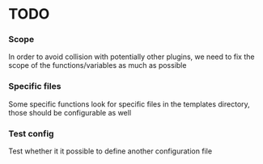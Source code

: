 # TODO

### Scope

In order to avoid collision with potentially other plugins, we need to fix the scope of the functions/variables as much as possible

### Specific files

Some specific functions look for specific files in the templates directory, those should be configurable as well

### Test config

Test whether it it possible to define another configuration file
